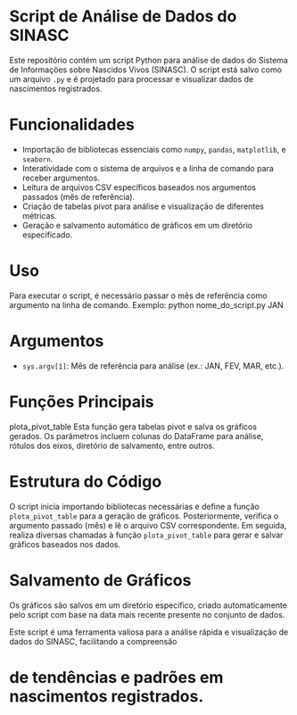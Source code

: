 # Script de Análise de Dados do SINASC

Este repositório contém um script Python para análise de dados do Sistema de Informações sobre Nascidos Vivos (SINASC).
O script está salvo como um arquivo `.py` e é projetado para processar e visualizar dados de nascimentos registrados.

# Funcionalidades
- Importação de bibliotecas essenciais como `numpy`, `pandas`, `matplotlib`, e `seaborn`.
- Interatividade com o sistema de arquivos e a linha de comando para receber argumentos.
- Leitura de arquivos CSV específicos baseados nos argumentos passados (mês de referência).
- Criação de tabelas pivot para análise e visualização de diferentes métricas.
- Geração e salvamento automático de gráficos em um diretório especificado.

# Uso
Para executar o script, é necessário passar o mês de referência como argumento na linha de comando. 
Exemplo: python nome_do_script.py JAN

# Argumentos
 - `sys.argv[1]`: Mês de referência para análise (ex.: JAN, FEV, MAR, etc.).

# Funções Principais
 plota_pivot_table
 Esta função gera tabelas pivot e salva os gráficos gerados. Os parâmetros incluem colunas do DataFrame para análise,
 rótulos dos eixos, diretório de salvamento, entre outros.

# Estrutura do Código
 O script inicia importando bibliotecas necessárias e define a função `plota_pivot_table` para a geração de gráficos.
 Posteriormente, verifica o argumento passado (mês) e lê o arquivo CSV correspondente. Em seguida, realiza diversas chamadas
 à função `plota_pivot_table` para gerar e salvar gráficos baseados nos dados.

# Salvamento de Gráficos
 Os gráficos são salvos em um diretório específico, criado automaticamente pelo script com base na data mais recente
 presente no conjunto de dados.

 Este script é uma ferramenta valiosa para a análise rápida e visualização de dados do SINASC, facilitando a compreensão
# de tendências e padrões em nascimentos registrados.
